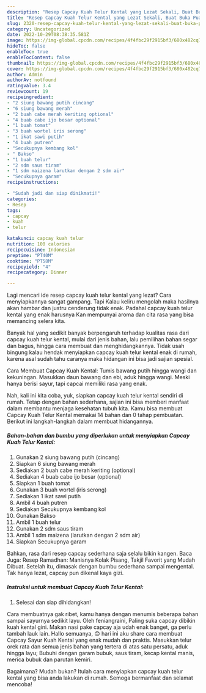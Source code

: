 ```yaml
---
description: "Resep Capcay Kuah Telur Kental yang Lezat Sekali, Buat Buka Puasa Sempurna"
title: "Resep Capcay Kuah Telur Kental yang Lezat Sekali, Buat Buka Puasa Sempurna"
slug: 2320-resep-capcay-kuah-telur-kental-yang-lezat-sekali-buat-buka-puasa-sempurna
category: Uncategorized
date: 2022-10-29T08:38:35.581Z
image: https://img-global.cpcdn.com/recipes/4f4fbc29f2915bf3/680x482cq70/capcay-kuah-telur-kental-foto-resep-utama.jpg
hideToc: false
enableToc: true
enableTocContent: false
thumbnail: https://img-global.cpcdn.com/recipes/4f4fbc29f2915bf3/680x482cq70/capcay-kuah-telur-kental-foto-resep-utama.jpg
cover: https://img-global.cpcdn.com/recipes/4f4fbc29f2915bf3/680x482cq70/capcay-kuah-telur-kental-foto-resep-utama.jpg
author: Admin
authorAv: notfound
ratingvalue: 3.4
reviewcount: 19
recipeingredient:
- "2 siung bawang putih cincang"
- "6 siung bawang merah"
- "2 buah cabe merah keriting optional"
- "4 buab cabe ijo besar optional"
- "1 buah tomat"
- "3 buah wortel iris serong"
- "1 ikat sawi putih"
- "4 buah putren"
- "Secukupnya kembang kol"
- " Bakso"
- "1 buah telur"
- "2 sdm saus tiram"
- "1 sdm maizena larutkan dengan 2 sdm air"
- "Secukupnya garam"
recipeinstructions:

- "Sudah jadi dan siap dinikmati!"
categories:
- Resep
tags:
- capcay
- kuah
- telur

katakunci: capcay kuah telur 
nutrition: 100 calories
recipecuisine: Indonesian
preptime: "PT40M"
cooktime: "PT58M"
recipeyield: "4"
recipecategory: Dinner

---
```



Lagi mencari ide resep capcay kuah telur kental yang lezat? Cara menyiapkannya sangat gampang. Tapi Kalau keliru mengolah maka hasilnya akan hambar dan justru cenderung tidak enak. Padahal capcay kuah telur kental yang enak harusnya Kan mempunyai aroma dan cita rasa yang bisa memancing selera kita.


Banyak hal yang sedikit banyak berpengaruh terhadap kualitas rasa dari capcay kuah telur kental, mulai dari jenis bahan, lalu pemilihan bahan segar dan bagus, hingga cara membuat dan menghidangkannya. Tidak usah bingung kalau hendak menyiapkan capcay kuah telur kental enak di rumah, karena asal sudah tahu caranya maka hidangan ini bisa jadi sajian spesial.

Cara Membuat Capcay Kuah Kental: Tumis bawang putih hingga wangi dan kekuningan. Masukkan daun bawang dan ebi, aduk hingga wangi. Meski hanya berisi sayur, tapi capcai memiliki rasa yang enak.


Nah, kali ini kita coba, yuk, siapkan capcay kuah telur kental sendiri di rumah. Tetap dengan bahan sederhana, sajian ini bisa memberi manfaat dalam membantu menjaga kesehatan tubuh kita. Kamu bisa membuat Capcay Kuah Telur Kental memakai 14 bahan dan 0 tahap pembuatan. Berikut ini langkah-langkah dalam membuat hidangannya.

<!--inarticleads1-->

##### Bahan-bahan dan bumbu yang diperlukan untuk menyiapkan Capcay Kuah Telur Kental:

1. Gunakan 2 siung bawang putih (cincang)
1. Siapkan 6 siung bawang merah
1. Sediakan 2 buah cabe merah keriting (optional)
1. Sediakan 4 buab cabe ijo besar (optional)
1. Siapkan 1 buah tomat
1. Gunakan 3 buah wortel (iris serong)
1. Sediakan 1 ikat sawi putih
1. Ambil 4 buah putren
1. Sediakan Secukupnya kembang kol
1. Gunakan  Bakso
1. Ambil 1 buah telur
1. Gunakan 2 sdm saus tiram
1. Ambil 1 sdm maizena (larutkan dengan 2 sdm air)
1. Siapkan Secukupnya garam


Bahkan, rasa dari resep capcay sederhana saja selalu bikin kangen. Baca Juga: Resep Ramadhan: Manisnya Kolak Pisang, Takjil Favorit yang Mudah Dibuat. Setelah itu, dimasak dengan bumbu sederhana sampai mengental. Tak hanya lezat, capcay pun dikenal kaya gizi. 

<!--inarticleads2-->

##### Instruksi untuk membuat Capcay Kuah Telur Kental:


1. Selesai dan siap dihidangkan!

Cara membuatnya gak ribet, kamu hanya dengan menumis beberapa bahan sampai sayurnya sedikit layu. Oleh feniangraini, Paling suka capcay dibikin kuah kental gini. Makan nasi pake capcay aja udah enak banget, ga perlu tambah lauk lain. Hallo semuanya, 😊 hari ini aku share cara membuat Capcay Sayur Kuah Kental yang enak mudah dan praktis. Masukkan telur orek rata dan semua jenis bahan yang tertera di atas satu persatu, aduk hingga layu; Bubuhi dengan garam bubuk, saus tiram, kecap kental manis, merica bubuk dan parutan kemiri. 

Bagaimana? Mudah bukan? Itulah cara menyiapkan capcay kuah telur kental yang bisa anda lakukan di rumah. Semoga bermanfaat dan selamat mencoba!
